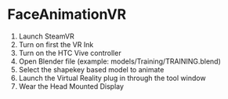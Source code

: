 # FaceAnimationVR

1. Launch SteamVR
2. Turn on first the VR Ink
3. Turn on the HTC Vive controller
4. Open Blender file (example: models/Training/TRAINING.blend)
5. Select the shapekey based model to animate 
6. Launch the Virtual Reality plug in through the tool window
7. Wear the Head Mounted Display 
